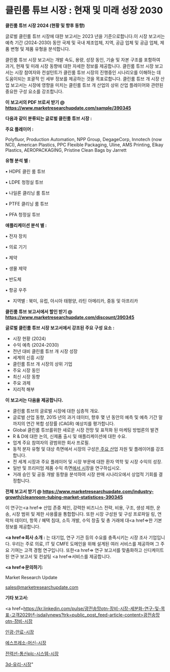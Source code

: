# 클린룸 튜브 시장 : 현재 및 미래 성장 2030

<strong>클린룸 튜브 시장 2024 (현황 및 향후 동향)</strong>

글로벌 클린룸 튜브 시장에 대한 보고서는 2023 년을 기준으로합니다.이 시장 보고서는 예측 기간 (2024-2030) 동안 국제 및 국내 제조업체, 지역, 공급 업체 및 공급 업체, 제품 변형 및 제품 유형을 분석합니다.

클린룸 튜브 시장 보고서는 개발 속도, 용량, 성장 동인, 기술 및 자본 구조를 포함하여 과거, 현재 및 미래 시장 동향에 대한 자세한 정보를 제공합니다. 클린룸 튜브 시장 보고서는 시장 참여자와 컨설턴트가 클린룸 튜브 시장의 진행중인 시나리오를 이해하는 데 도움이되는 포괄적 인 세부 정보를 제공하는 것을 목표로합니다. 클린룸 튜브 개 시장 산업 보고서는 시장에 영향을 미치는 클린룸 튜브 개 산업의 상위 산업 플레이어와 관련된 중요한 구성 요소를 강조합니다.



<strong>이 보고서의 PDF 브로셔 받기 @ <a href=https://www.marketresearchupdate.com/sample/390345>https://www.marketresearchupdate.com/sample/390345</a></strong>



<strong>다음과 같이 분류되는 글로벌 클린룸 튜브 시장 :</strong>



<strong>주요 플레이어 :</strong>

Polyfluor, Production Automation, NPP Group, DegageCorp, Innotech (now NCI), American Plastics, PPC Flexible Packaging, Uline, AMS Printing, Elkay Plastics, AEROPACKAGING, Pristine Clean Bags by Jarrett



<strong>유형 분석 별 :</strong>

• HDPE 클린 룸 튜브

• LDPE 청정실 튜브

• 나일론 클리닝 룸 튜브

• PTFE 클리닝 룸 튜브

• PFA 청정실 튜브



<strong>애플리케이션 분석 별 :</strong>

• 전자 장치

• 의료 기기

• 제약

• 생물 제약

• 반도체

• 항공 우주

<ul>
  <li>지역별 : 북미, 유럽, 아시아 태평양, 라틴 아메리카, 중동 및 아프리카</li>
</ul>


<strong>클린룸 튜브 보고서에서 할인 받기 @ <a href=https://www.marketresearchupdate.com/discount/390345>https://www.marketresearchupdate.com/discount/390345</a></strong>



<strong>글로벌 클린룸 튜브 시장 보고서에서 강조된 주요 구성 요소 :</strong>
<ul>
  <li>시장 현황 (2024)</li>
  <li>수익 예측 (2024-2030)</li>
  <li>전년 대비 클린룸 튜브 개 시장 성장</li>
  <li>세계의 신흥 시장</li>
  <li>클린룸 튜브 개 시장의 상위 기업</li>
  <li>주요 시장 동인</li>
  <li>최신 시장 동향</li>
  <li>주요 과제</li>
  <li>지리적 해부</li>
</ul>


<strong>이 보고서는 다음을 제공합니다.</strong>
<ul>
  <li>클린룸 튜브의 글로벌 시장에 대한 심층적 개요.</li>
  <li>글로벌 산업 동향, 2015 년의 과거 데이터, 향후 몇 년 동안의 예측 및 예측 기간 말까지의 연간 복합 성장률 (CAGR) 예상치를 평가합니다.</li>
  <li>Global 클린룸 튜브를위한 새로운 시장 전망 및 표적화 된 마케팅 방법론의 발견</li>
  <li>R &amp; D에 대한 논의, 신제품 출시 및 애플리케이션에 대한 수요.</li>
  <li>업계 주요 참여자의 광범위한 회사 프로필.</li>
  <li>동적 분자 유형 및 대상 측면에서 시장의 구성은<a href=> 주요 산</a>업 자원 및 플레이어를 강조합니다.</li>
  <li>전 세계 시장과 주요 플레이어 및 시장 부문에 대한 환자 역학 및 시장 수익의 성장.</li>
  <li>일반 및 프리미엄 제품 수익 측면<a href=>에서 시</a>장을 연구하십시오.</li>
  <li>거래 승인 및 공동 개발 동향을 분석하여 시장 판매 시나리오에서 상업적 기회를 결정합니다.</li>
</ul>



<strong>전체 보고서 받기 @ <a href=https://www.marketresearchupdate.com/industry-growth/cleanroom-tubing-market-statistices-390345>https://www.marketresearchupdate.com/industry-growth/cleanroom-tubing-market-statistices-390345</a></strong>

이 연구는<a href=> 산업 존중</a> 체인, 강력한 비즈니스 전략, 비용, 구조, 생성 제한, 운송, 시장 범위 및 제한 사용률을 통합합니다. 또한 시장 구성원 및 구성 프로파일 링, 연락처 데이터, 항목 / 혜택 침대, 소득 개발, 수익 창출 및 총 거래에 대<a href=>한 기본 </a>정보를 제공합니다.



<strong><a href=>회사 소</a>개 :</strong>
는 대기업, 연구 기관 등의 수요를 충족시키는 시장 조사 기업입니다. 우리는 주로 의료, IT 및 CMFE 도메인을 위해 설계된 여러 서비스를 제공하며 그 주요 기여는 고객 경험 연구입니다. 또한<a href=> 연구 보</a>고서를 맞춤화하고 신디케이트 된 연구 보고서 및 컨설팅 <a href=>서비스</a>를 제공합니다.



<strong><a href=>문의하기:</a></strong>

Market Research Update

sales@marketresearchupdate.com



<strong>기타 보고서:</strong>

<a href=https://kr.linkedin.com/pulse/광전송망otn-장비-시장-세분화-연구-및-목표-고객2029년-isdailynews?trk=public_post_feed-article-content>광전송망otn-장비-시장</a>

<a href=https://www.linkedin.com/pulse/인광-안료-시장-세분화-연구-및-목표-고객2029년-survey-savvy-insights-360-analysis/>인광-안료-시장</a>

<a href=https://www.linkedin.com/pulse/에스프레소-머신-시장-진입-전략-및-위험-평가2029년-analytics-alchemy-360-analysis-jht0f/>에스프레소-머신-시장</a>

<a href=https://www.linkedin.com/pulse/전력선-통신plc-시스템-시장-현재-및-미래-성장-2029-trend-tracking-tips-360-analysis-bm8vf/>전력선-통신plc-시스템-시장</a>

<a href=https://www.linkedin.com/pulse/3d-유리-시장-세분화-연구-및-목표-고객2030년-trend-tracking-tips-360-analysis-0bwsc/>3d-유리-시장</a>"

